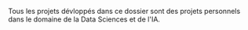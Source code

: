 Tous les projets dévloppés dans ce dossier sont des projets personnels dans le domaine de la Data Sciences et de l'IA.
